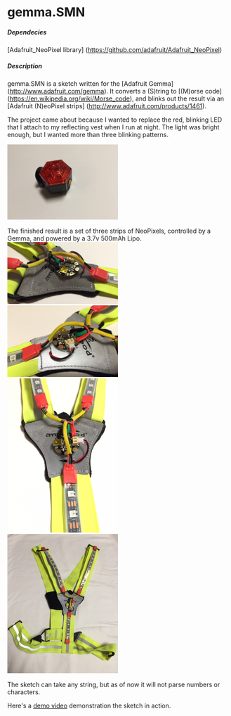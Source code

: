# gemma.SMN

##### Dependecies

[Adafruit_NeoPixel library] (https://github.com/adafruit/Adafruit_NeoPixel)

##### Description

gemma.SMN is a sketch written for the [Adafruit Gemma] (http://www.adafruit.com/gemma).  It converts a (S)tring to [(M)orse code] (https://en.wikipedia.org/wiki/Morse_code), and blinks out the result via an [Adafruit (N)eoPixel strips] (http://www.adafruit.com/products/1461).

The project came about because I wanted to replace the red, blinking LED that I attach to my reflecting vest when I run at night.  The light was bright enough, but I wanted more than three blinking patterns.

<img src="https://github.com/klinstifen/gemma.SMN/blob/master/images/IMG_0004.jpg" width="50%" height="50%">

The finished result is a set of three strips of NeoPixels, controlled by a Gemma, and powered by a 3.7v 500mAh Lipo.
<img src="https://github.com/klinstifen/gemma.SMN/blob/master/images/IMG_0001.jpg" width="50%" height="50%">
<img src="https://github.com/klinstifen/gemma.SMN/blob/master/images/IMG_0002.jpg" width="50%" height="50%">
<img src="https://github.com/klinstifen/gemma.SMN/blob/master/images/IMG_0003.jpg" width="50%" height="50%">
<img src="https://github.com/klinstifen/gemma.SMN/blob/master/images/IMG_0005.jpg" width="50%" height="50%">

The sketch can take any string, but as of now it will not parse numbers or characters.

Here's a [demo video](https://youtu.be/Xvr2BQ920dc) demonstration the sketch in action.
